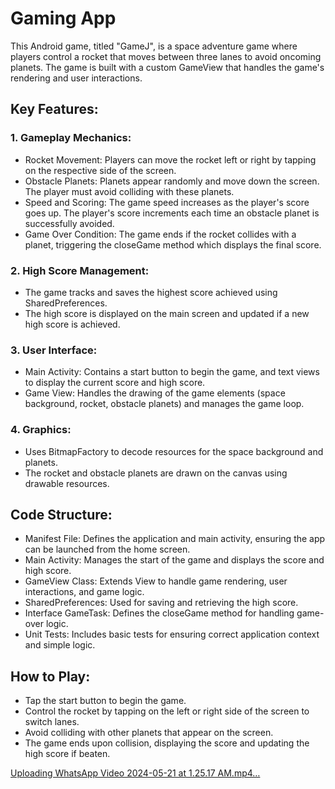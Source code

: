 # Gaming App
This Android game, titled "GameJ", is a space adventure game where players control a rocket that moves between three lanes to avoid oncoming planets. The game is built with a custom GameView that handles the game's rendering and user interactions.

## Key Features:

### 1. Gameplay Mechanics:
* Rocket Movement: Players can move the rocket left or right by tapping on the respective side of the screen.
* Obstacle Planets: Planets appear randomly and move down the screen. The player must avoid colliding with these planets.
* Speed and Scoring: The game speed increases as the player's score goes up. The player's score increments each time an obstacle planet is successfully avoided.
* Game Over Condition: The game ends if the rocket collides with a planet, triggering the closeGame method which displays the final score.

### 2. High Score Management:
* The game tracks and saves the highest score achieved using SharedPreferences.
* The high score is displayed on the main screen and updated if a new high score is achieved.

### 3. User Interface:
* Main Activity: Contains a start button to begin the game, and text views to display the current score and high score.
* Game View: Handles the drawing of the game elements (space background, rocket, obstacle planets) and manages the game loop.

### 4. Graphics:
* Uses BitmapFactory to decode resources for the space background and planets.
* The rocket and obstacle planets are drawn on the canvas using drawable resources.

## Code Structure:
* Manifest File: Defines the application and main activity, ensuring the app can be launched from the home screen.
* Main Activity: Manages the start of the game and displays the score and high score.
* GameView Class: Extends View to handle game rendering, user interactions, and game logic.
* SharedPreferences: Used for saving and retrieving the high score.
* Interface GameTask: Defines the closeGame method for handling game-over logic.
* Unit Tests: Includes basic tests for ensuring correct application context and simple logic.
## How to Play:
* Tap the start button to begin the game.
* Control the rocket by tapping on the left or right side of the screen to switch lanes.
* Avoid colliding with other planets that appear on the screen.
* The game ends upon collision, displaying the score and updating the high score if beaten.


[Uploading WhatsApp Video 2024-05-21 at 1.25.17 AM.mp4…](https://github.com/RIVIKIRINI/Gaming-App/assets/152923663/d237ecc4-4bb9-4f55-87c4-c11bee170081
)



